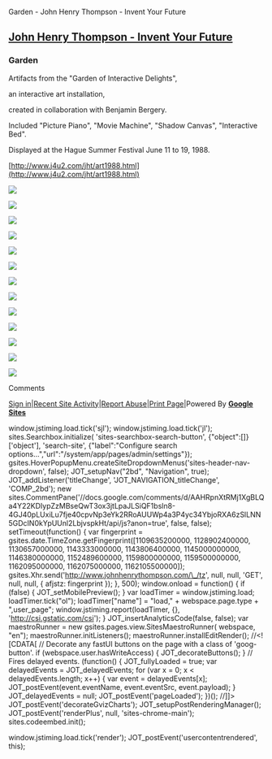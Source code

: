 Garden - John Henry Thompson - Invent Your Future 

[John Henry Thompson - Invent Your Future](index.html)
------------------------------------------------------

    

### Garden

Artifacts from the "Garden of Interactive Delights", 

an interactive art installation, 

created in collaboration with Benjamin Bergery. 

Included "Picture Piano", "Movie Machine", "Shadow Canvas", "Interactive Bed". 

Displayed at the Hague Summer Festival June 11 to 19, 1988.

[http://www.j4u2.com/jht/art1988.html](http://www.j4u2.com/jht/art1988.html)

  

[![](_/rsrc/1504702313622/4-garden/IMG_0188.jpg)](http://www.johnhenrythompson.com/4-garden/IMG_0188.jpg?attredirects=0)

  

[![](_/rsrc/1504702319053/4-garden/IMG_0189.jpg)](http://www.johnhenrythompson.com/4-garden/IMG_0189.jpg?attredirects=0)

  

[![](_/rsrc/1504702323544/4-garden/IMG_0190.jpg)](http://www.johnhenrythompson.com/4-garden/IMG_0190.jpg?attredirects=0)

  

[![](_/rsrc/1504702330215/4-garden/IMG_0191.jpg)](http://www.johnhenrythompson.com/4-garden/IMG_0191.jpg?attredirects=0)

[![](_/rsrc/1504702338393/4-garden/IMG_0193.jpg)](http://www.johnhenrythompson.com/4-garden/IMG_0193.jpg?attredirects=0)

  

[![](_/rsrc/1504702342493/4-garden/IMG_0194.jpg)](http://www.johnhenrythompson.com/4-garden/IMG_0194.jpg?attredirects=0)

  

[![](_/rsrc/1504702347587/4-garden/IMG_0195.jpg)](http://www.johnhenrythompson.com/4-garden/IMG_0195.jpg?attredirects=0)

  

[![](_/rsrc/1504702351897/4-garden/IMG_0196.jpg)](http://www.johnhenrythompson.com/4-garden/IMG_0196.jpg?attredirects=0)

  

[![](_/rsrc/1504702357083/4-garden/IMG_0197.jpg)](http://www.johnhenrythompson.com/4-garden/IMG_0197.jpg?attredirects=0)

  

[![](_/rsrc/1504702362062/4-garden/IMG_0198.jpg)](http://www.johnhenrythompson.com/4-garden/IMG_0198.jpg?attredirects=0)

  

[![](_/rsrc/1504702367067/4-garden/IMG_0199.jpg)](http://www.johnhenrythompson.com/4-garden/IMG_0199.jpg?attredirects=0)

  

[![](_/rsrc/1504702371941/4-garden/IMG_0200.jpg)](http://www.johnhenrythompson.com/4-garden/IMG_0200.jpg?attredirects=0)

  

[![](_/rsrc/1504702377982/4-garden/IMG_0201.jpg)](http://www.johnhenrythompson.com/4-garden/IMG_0201.jpg?attredirects=0)

  

Comments

[Sign in](https://accounts.google.com/ServiceLogin?continue=http://sites.google.com/a/johnhenrythompson.com/jht/4-garden&service=jotspot)|[Recent Site Activity](system/app/pages/recentChanges.html)|[Report Abuse](http://sites.google.com/a/johnhenrythompson.com/jht/system/app/pages/reportAbuse)|[Print Page](javascript:;)|Powered By **[Google Sites](http://sites.google.com/site)**

window.jstiming.load.tick('sjl'); window.jstiming.load.tick('jl'); sites.Searchbox.initialize( 'sites-searchbox-search-button', {"object":\[\]}\['object'\], 'search-site', {"label":"Configure search options...","url":"/system/app/pages/admin/settings"}); gsites.HoverPopupMenu.createSiteDropdownMenus('sites-header-nav-dropdown', false); JOT\_setupNav("2bd", "Navigation", true); JOT\_addListener('titleChange', 'JOT\_NAVIGATION\_titleChange', 'COMP\_2bd'); new sites.CommentPane('//docs.google.com/comments/d/AAHRpnXtRMj1XgBLQa4Y22KDIypZzMBseQwT3ox3jtLpaJLSiQF1bsln8-4GJ40pLUxiLu7fje40cpvNp3eYk2RRoAUUWp4a3P4yc34YbjoRXA6zSlLNN5GDcIN0kYpUUnl2LbjvspkHt/api/js?anon=true', false, false); setTimeout(function() { var fingerprint = gsites.date.TimeZone.getFingerprint(\[1109635200000, 1128902400000, 1130657000000, 1143333000000, 1143806400000, 1145000000000, 1146380000000, 1152489600000, 1159800000000, 1159500000000, 1162095000000, 1162075000000, 1162105500000\]); gsites.Xhr.send('http://www.johnhenrythompson.com/\_/tz', null, null, 'GET', null, null, { afjstz: fingerprint }); }, 500); window.onload = function() { if (false) { JOT\_setMobilePreview(); } var loadTimer = window.jstiming.load; loadTimer.tick("ol"); loadTimer\["name"\] = "load," + webspace.page.type + ",user\_page"; window.jstiming.report(loadTimer, {}, 'http://csi.gstatic.com/csi'); } JOT\_insertAnalyticsCode(false, false); var maestroRunner = new gsites.pages.view.SitesMaestroRunner( webspace, "en"); maestroRunner.initListeners(); maestroRunner.installEditRender(); //<!\[CDATA\[ // Decorate any fastUI buttons on the page with a class of 'goog-button'. if (webspace.user.hasWriteAccess) { JOT\_decorateButtons(); } // Fires delayed events. (function() { JOT\_fullyLoaded = true; var delayedEvents = JOT\_delayedEvents; for (var x = 0; x < delayedEvents.length; x++) { var event = delayedEvents\[x\]; JOT\_postEvent(event.eventName, event.eventSrc, event.payload); } JOT\_delayedEvents = null; JOT\_postEvent('pageLoaded'); })(); //\]\]> JOT\_postEvent('decorateGvizCharts'); JOT\_setupPostRenderingManager(); JOT\_postEvent('renderPlus', null, 'sites-chrome-main'); sites.codeembed.init();

window.jstiming.load.tick('render'); JOT\_postEvent('usercontentrendered', this);